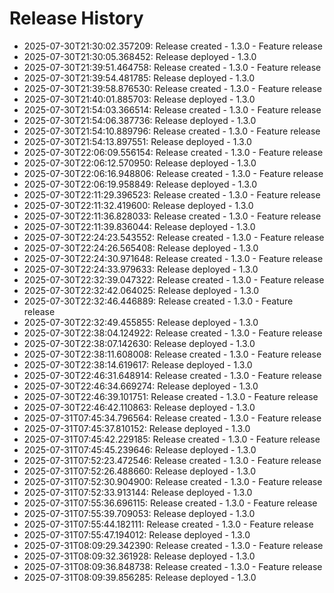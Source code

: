 # Release History

- 2025-07-30T21:30:02.357209: Release created - 1.3.0 - Feature release
- 2025-07-30T21:30:05.368452: Release deployed - 1.3.0
- 2025-07-30T21:39:51.464758: Release created - 1.3.0 - Feature release
- 2025-07-30T21:39:54.481785: Release deployed - 1.3.0
- 2025-07-30T21:39:58.876530: Release created - 1.3.0 - Feature release
- 2025-07-30T21:40:01.885703: Release deployed - 1.3.0
- 2025-07-30T21:54:03.366514: Release created - 1.3.0 - Feature release
- 2025-07-30T21:54:06.387736: Release deployed - 1.3.0
- 2025-07-30T21:54:10.889796: Release created - 1.3.0 - Feature release
- 2025-07-30T21:54:13.897551: Release deployed - 1.3.0
- 2025-07-30T22:06:09.556154: Release created - 1.3.0 - Feature release
- 2025-07-30T22:06:12.570950: Release deployed - 1.3.0
- 2025-07-30T22:06:16.948806: Release created - 1.3.0 - Feature release
- 2025-07-30T22:06:19.958849: Release deployed - 1.3.0
- 2025-07-30T22:11:29.396523: Release created - 1.3.0 - Feature release
- 2025-07-30T22:11:32.419600: Release deployed - 1.3.0
- 2025-07-30T22:11:36.828033: Release created - 1.3.0 - Feature release
- 2025-07-30T22:11:39.836044: Release deployed - 1.3.0
- 2025-07-30T22:24:23.543552: Release created - 1.3.0 - Feature release
- 2025-07-30T22:24:26.565408: Release deployed - 1.3.0
- 2025-07-30T22:24:30.971648: Release created - 1.3.0 - Feature release
- 2025-07-30T22:24:33.979633: Release deployed - 1.3.0
- 2025-07-30T22:32:39.047322: Release created - 1.3.0 - Feature release
- 2025-07-30T22:32:42.064025: Release deployed - 1.3.0
- 2025-07-30T22:32:46.446889: Release created - 1.3.0 - Feature release
- 2025-07-30T22:32:49.455855: Release deployed - 1.3.0
- 2025-07-30T22:38:04.124922: Release created - 1.3.0 - Feature release
- 2025-07-30T22:38:07.142630: Release deployed - 1.3.0
- 2025-07-30T22:38:11.608008: Release created - 1.3.0 - Feature release
- 2025-07-30T22:38:14.619617: Release deployed - 1.3.0
- 2025-07-30T22:46:31.648914: Release created - 1.3.0 - Feature release
- 2025-07-30T22:46:34.669274: Release deployed - 1.3.0
- 2025-07-30T22:46:39.101751: Release created - 1.3.0 - Feature release
- 2025-07-30T22:46:42.110863: Release deployed - 1.3.0
- 2025-07-31T07:45:34.796564: Release created - 1.3.0 - Feature release
- 2025-07-31T07:45:37.810152: Release deployed - 1.3.0
- 2025-07-31T07:45:42.229185: Release created - 1.3.0 - Feature release
- 2025-07-31T07:45:45.239646: Release deployed - 1.3.0
- 2025-07-31T07:52:23.472546: Release created - 1.3.0 - Feature release
- 2025-07-31T07:52:26.488660: Release deployed - 1.3.0
- 2025-07-31T07:52:30.904900: Release created - 1.3.0 - Feature release
- 2025-07-31T07:52:33.913144: Release deployed - 1.3.0
- 2025-07-31T07:55:36.696115: Release created - 1.3.0 - Feature release
- 2025-07-31T07:55:39.709053: Release deployed - 1.3.0
- 2025-07-31T07:55:44.182111: Release created - 1.3.0 - Feature release
- 2025-07-31T07:55:47.194012: Release deployed - 1.3.0
- 2025-07-31T08:09:29.342390: Release created - 1.3.0 - Feature release
- 2025-07-31T08:09:32.361928: Release deployed - 1.3.0
- 2025-07-31T08:09:36.848738: Release created - 1.3.0 - Feature release
- 2025-07-31T08:09:39.856285: Release deployed - 1.3.0

